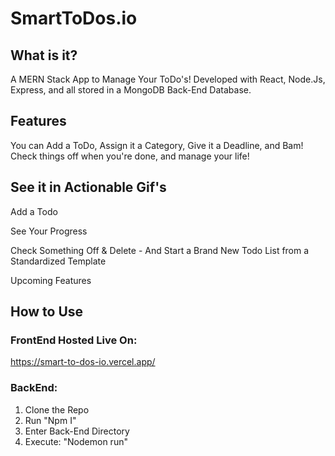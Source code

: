 # SmartToDos.io

## What is it?
A MERN Stack App to Manage Your ToDo's! Developed with React, Node.Js, Express, and all stored in a MongoDB Back-End Database.

## Features
You can Add a ToDo, Assign it a Category, Give it a Deadline, and Bam! Check things off when you're done, and manage your life! 

## See it in Actionable Gif's
Add a Todo

See Your Progress
 
Check Something Off & Delete - And Start a Brand New Todo List from a Standardized Template


Upcoming Features


## How to Use
### FrontEnd Hosted Live On: 
https://smart-to-dos-io.vercel.app/

### BackEnd:
1. Clone the Repo
2. Run "Npm I"
2. Enter Back-End Directory
4. Execute: "Nodemon run"


